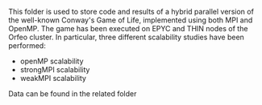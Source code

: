 This folder is used to store code and results of a hybrid parallel version of the well-known Conway's Game of Life, implemented using both MPI and OpenMP.
The game has been executed on EPYC and THIN nodes of the Orfeo cluster. In particular, three different scalability studies have been performed:

- openMP scalability
- strongMPI scalability
- weakMPI scalability

Data can be found in the related folder
